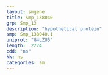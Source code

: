 ```yaml
---
layout: smgene
title: Smp_138040
grp: Smp_13
description: "hypothetical protein"
smp: Smp_138040.1
uniprot: "G4LZU5"
length:  2274
cdd: "ns"
kk: ns
categories: sm
---
```

